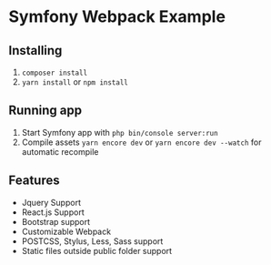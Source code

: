 # Symfony Webpack Example

## Installing

1.  `composer install`
2.  `yarn install` or `npm install`

## Running app

1.  Start Symfony app with `php bin/console server:run`
2.  Compile assets `yarn encore dev` or `yarn encore dev --watch` for automatic recompile

## Features

- Jquery Support
- React.js Support
- Bootstrap support
- Customizable Webpack
- POSTCSS, Stylus, Less, Sass support
- Static files outside public folder support
